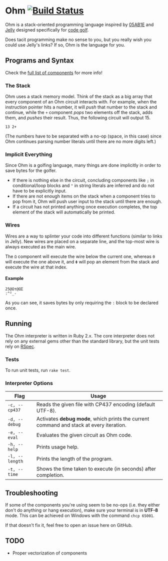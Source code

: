 # Ohm [![Build Status](https://travis-ci.org/MiningPotatoes/Ohm.svg?branch=master)](https://travis-ci.org/MiningPotatoes/Ohm)
Ohm is a stack-oriented programming language inspired by [05AB1E](https://github.com/Adriandmen/05AB1E/) and [Jelly](https://github.com/DennisMitchell/jelly) designed specifically for [code golf](https://en.wikipedia.org/wiki/Code_golf).

Does tacit programming make no sense to you, but you really wish you could use Jelly's links? If so, Ohm is the language for you.

## Programs and Syntax

Check the [full list of components](https://github.com/MiningPotatoes/Ohm/blob/master/components.md) for more info!

### The Stack
Ohm uses a stack memory model. Think of the stack as a big array that every component of an Ohm circuit interacts with. For example, when the instruction pointer hits a number, it will *push* that number to the stack and continue, while the `+` component *pops* two elements off the stack, adds them, and *pushes* their result. Thus, the following circuit will output 15.

```
13 2+
```

(The numbers have to be separated with a no-op (space, in this case) since Ohm continues parsing number literals until there are no more digits left.)

### Implicit Everything
Since Ohm is a golfing language, many things are done implicitly in order to save bytes for the golfer.
- If there is nothing else in the circuit, concluding components like `;` in conditional/loop blocks and `"` in string literals are inferred and do not have to be explicitly input.
- If there are not enough items on the stack when a component tries to pop from it, Ohm will push user input to the stack until there are enough.
- If a circuit has not printed anything once execution completes, the top element of the stack will automatically be printed.

### Wires
Wires are a way to splinter your code into different functions (similar to links in Jelly). New wires are placed on a separate line, and the top-most wire is always executed as the main wire.

The `Ω` component will execute the wire below the current one, whereas `Θ` will execute the one above it, and `Φ` will pop an element from the stack and execute the wire at that index.

#### Example
```
25@Ωτ@ΩΣ
:^²_-
```

As you can see, it saves bytes by only requiring the `:` block to be declared once.

## Running
The Ohm interpreter is written in Ruby 2.x. The core interpreter does not rely on any external gems other than the standard library, but the unit tests rely on [RSpec](http://rspec.info/).

### Tests
To run unit tests, run `rake test`.

### Interpreter Options
|Flag|Usage|
|----|-----|
|`-c, --cp437`|Reads the given file with CP437 encoding (default UTF-8).|
|`-d, --debug`|Activates **debug mode**, which prints the current command and stack at every iteration.|
|`-e, --eval`|Evaluates the given circuit as Ohm code.|
|`-h, --help`|Prints usage help.|
|`-l, --length`|Prints the length of the program.|
|`-t, --time`|Shows the time taken to execute (in seconds) after completion.|

## Troubleshooting
If some of the components you're using seem to be no-ops (i.e. they either don't do anything or hang execution), make sure your terminal is in **UTF-8** mode. This can be achieved on Windows with the command `chcp 65001`.

If that doesn't fix it, feel free to open an issue here on GitHub.

## TODO
- Proper vectorization of components
